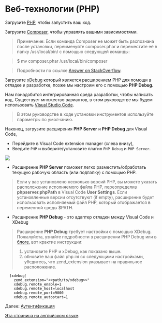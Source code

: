 # Веб-технологии (PHP)

Загрузите [PHP](http://php.net/downloads.php), чтобы запустить ваш код.

Загрузите [Composer](https://getcomposer.org/download/), чтобы управлять вашими зависимостями. 

>Примечание: Если команда Composer не может быть распознана после установки, переименуйте composer.phar и переместите её в папку /usr/local/bin/ с помощью следующей команды:

>$ mv composer.phar /usr/local/bin/composer 

> Подробности по ссылке [Answer on StackOverflow](https://stackoverflow.com/questions/25018894/osx-bash-composer-command-not-found).
  
 Загрузите [xDebug](https://xdebug.org/index.php) который является расширением PHP для помощи в отладке и разработке, позже мы настроим его с помощью **PHP Debug**. 

Нам понадобится интегрированная среда разработки, чтобы написать код. Существует множество вариантов, в этом руководстве мы будем использовать [Visual Studio Code](https://code.visualstudio.com/).

> В этом руководстве в ходе установки инструментов используйте параметры по умолчанию.

Наконец, загрузите расширения **PHP Server** и **PHP Debug** для Visual Code, 
- Перейдите в Visual Code extension manager (слева внизу),
- Введите `PHP` и выберите/установите плагин `PHP Debug` и `PHP Server`.

![](_media/php/vs_code_extension.png) 

- Расширение **PHP Server** поможет легко разместить/обработать текущую рабочую область (или подпапку) с помощью PHP.
> Если у вас установлено несколько версий PHP, вы можете указать расположение исполняемого файла PHP, переопределив **phpserver.phpPath** в Visual Code **User Settings**. Если установленные версии отсутствуют (if empty), расширение будет использовать исполняемый файл PHP, который отображается в переменной среды $PATH.
 

- Расширение **PHP Debug** - это адаптер отладки между Visual Code и XDebug
> Расширение **PHP Debug** требует настройки с помощью XDebug. Пожалуйста, узнайте подробности в расширении PHP Debug или в [блоге](https://blogs.msdn.microsoft.com/nicktrog/2016/02/11/configuring-visual-studio-code-for-php-development/), вот крактие инструкции:
> 1. установите PHP и xDebug, как показано выше.
> 2. обновите ваш файл php.ini со следующими настройками, убедитесь, что zend_extension указывает на правильное расположение. 

      [xdebug]
        zend_extension="<<path/to/xdebug>>"
        xdebug.remote_enable=1
        xdebug.remote_host=localhost
        xdebug.remote_port=9000
        xdebug.remote_autostart=1


Далее: [Аутентификация](oauth/)

[Эта страница на английском языке](https://learnforge.autodesk.io/#/environment/tools/php).
